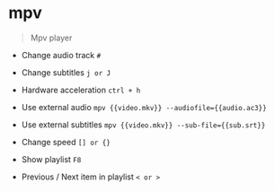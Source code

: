 # mpv

> Mpv player

- Change audio track
`#`

- Change subtitles
`j or J`

- Hardware acceleration
`ctrl + h`

- Use external audio
`mpv {{video.mkv}} --audiofile={{audio.ac3}}`

- Use external subtitles
`mpv {{video.mkv}} --sub-file={{sub.srt}}`

- Change speed
`[] or {}`

- Show playlist
`F8`

- Previous / Next item in playlist
`< or >`
